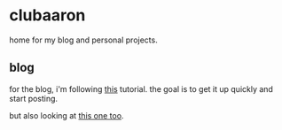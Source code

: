 # clubaaron
home for my blog and personal projects.

## blog
for the blog, i'm following [this](https://realpython.com/python-django-blog/) tutorial. the goal is to get it up quickly and start posting. 

but also looking at [this one too](https://justdjango.com/blog/build-a-blog-with-django).


